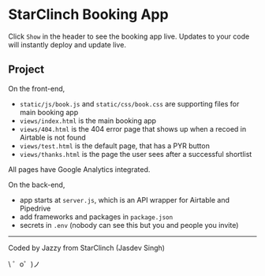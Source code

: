 StarClinch Booking App
=================

Click `Show` in the header to see the booking app live. Updates to your code will instantly deploy and update live.


Project
------------

On the front-end,
- `static/js/book.js` and `static/css/book.css` are supporting files for main booking app 
- `views/index.html` is the main booking app
- `views/404.html` is the 404 error page that shows up when a recoed in Airtable is not found
- `views/test.html` is the default page, that has a PYR button
- `views/thanks.html` is the page the user sees after a successful shortlist

All pages have Google Analytics integrated. 


On the back-end,
- app starts at `server.js`, which is an API wrapper for Airtable and Pipedrive
- add frameworks and packages in `package.json`
- secrets in `.env` (nobody can see this but you and people you invite)

----------

Coded by Jazzy from StarClinch (Jasdev Singh)

\ ゜o゜)ノ

